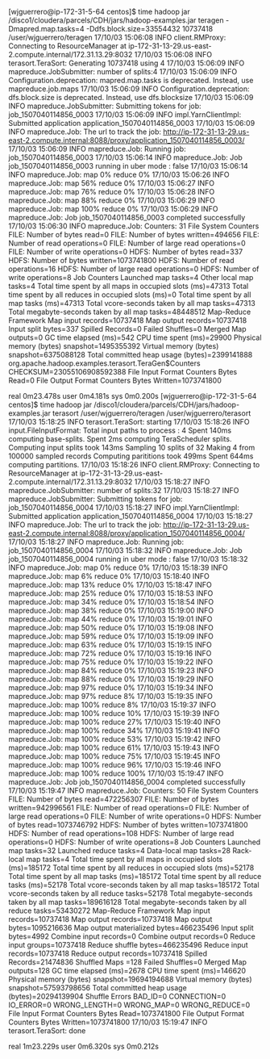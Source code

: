 [wjguerrero@ip-172-31-5-64 centos]$ time hadoop jar /disco1/cloudera/parcels/CDH/jars/hadoop-examples.jar teragen -Dmapred.map.tasks=4 -Ddfs.block.size=33554432 10737418 /user/wjguerrero/teragen
17/10/03 15:06:08 INFO client.RMProxy: Connecting to ResourceManager at ip-172-31-13-29.us-east-2.compute.internal/172.31.13.29:8032
17/10/03 15:06:08 INFO terasort.TeraSort: Generating 10737418 using 4
17/10/03 15:06:09 INFO mapreduce.JobSubmitter: number of splits:4
17/10/03 15:06:09 INFO Configuration.deprecation: mapred.map.tasks is deprecated. Instead, use mapreduce.job.maps
17/10/03 15:06:09 INFO Configuration.deprecation: dfs.block.size is deprecated. Instead, use dfs.blocksize
17/10/03 15:06:09 INFO mapreduce.JobSubmitter: Submitting tokens for job: job_1507040114856_0003
17/10/03 15:06:09 INFO impl.YarnClientImpl: Submitted application application_1507040114856_0003
17/10/03 15:06:09 INFO mapreduce.Job: The url to track the job: http://ip-172-31-13-29.us-east-2.compute.internal:8088/proxy/application_1507040114856_0003/
17/10/03 15:06:09 INFO mapreduce.Job: Running job: job_1507040114856_0003
17/10/03 15:06:14 INFO mapreduce.Job: Job job_1507040114856_0003 running in uber mode : false
17/10/03 15:06:14 INFO mapreduce.Job:  map 0% reduce 0%
17/10/03 15:06:26 INFO mapreduce.Job:  map 56% reduce 0%
17/10/03 15:06:27 INFO mapreduce.Job:  map 76% reduce 0%
17/10/03 15:06:28 INFO mapreduce.Job:  map 88% reduce 0%
17/10/03 15:06:29 INFO mapreduce.Job:  map 100% reduce 0%
17/10/03 15:06:29 INFO mapreduce.Job: Job job_1507040114856_0003 completed successfully
17/10/03 15:06:30 INFO mapreduce.Job: Counters: 31
        File System Counters
                FILE: Number of bytes read=0
                FILE: Number of bytes written=494656
                FILE: Number of read operations=0
                FILE: Number of large read operations=0
                FILE: Number of write operations=0
                HDFS: Number of bytes read=337
                HDFS: Number of bytes written=1073741800
                HDFS: Number of read operations=16
                HDFS: Number of large read operations=0
                HDFS: Number of write operations=8
        Job Counters
                Launched map tasks=4
                Other local map tasks=4
                Total time spent by all maps in occupied slots (ms)=47313
                Total time spent by all reduces in occupied slots (ms)=0
                Total time spent by all map tasks (ms)=47313
                Total vcore-seconds taken by all map tasks=47313
                Total megabyte-seconds taken by all map tasks=48448512
        Map-Reduce Framework
                Map input records=10737418
                Map output records=10737418
                Input split bytes=337
                Spilled Records=0
                Failed Shuffles=0
                Merged Map outputs=0
                GC time elapsed (ms)=542
                CPU time spent (ms)=29900
                Physical memory (bytes) snapshot=1495355392
                Virtual memory (bytes) snapshot=6375088128
                Total committed heap usage (bytes)=2399141888
        org.apache.hadoop.examples.terasort.TeraGen$Counters
                CHECKSUM=23055106908592388
        File Input Format Counters
                Bytes Read=0
        File Output Format Counters
                Bytes Written=1073741800

real    0m23.478s
user    0m4.181s
sys     0m0.200s
[wjguerrero@ip-172-31-5-64 centos]$ time hadoop jar /disco1/cloudera/parcels/CDH/jars/hadoop-examples.jar terasort  /user/wjguerrero/teragen /user/wjguerrero/terasort
17/10/03 15:18:25 INFO terasort.TeraSort: starting
17/10/03 15:18:26 INFO input.FileInputFormat: Total input paths to process : 4
Spent 140ms computing base-splits.
Spent 2ms computing TeraScheduler splits.
Computing input splits took 143ms
Sampling 10 splits of 32
Making 4 from 100000 sampled records
Computing parititions took 499ms
Spent 644ms computing partitions.
17/10/03 15:18:26 INFO client.RMProxy: Connecting to ResourceManager at ip-172-31-13-29.us-east-2.compute.internal/172.31.13.29:8032
17/10/03 15:18:27 INFO mapreduce.JobSubmitter: number of splits:32
17/10/03 15:18:27 INFO mapreduce.JobSubmitter: Submitting tokens for job: job_1507040114856_0004
17/10/03 15:18:27 INFO impl.YarnClientImpl: Submitted application application_1507040114856_0004
17/10/03 15:18:27 INFO mapreduce.Job: The url to track the job: http://ip-172-31-13-29.us-east-2.compute.internal:8088/proxy/application_1507040114856_0004/
17/10/03 15:18:27 INFO mapreduce.Job: Running job: job_1507040114856_0004
17/10/03 15:18:32 INFO mapreduce.Job: Job job_1507040114856_0004 running in uber mode : false
17/10/03 15:18:32 INFO mapreduce.Job:  map 0% reduce 0%
17/10/03 15:18:39 INFO mapreduce.Job:  map 6% reduce 0%
17/10/03 15:18:40 INFO mapreduce.Job:  map 13% reduce 0%
17/10/03 15:18:47 INFO mapreduce.Job:  map 25% reduce 0%
17/10/03 15:18:53 INFO mapreduce.Job:  map 34% reduce 0%
17/10/03 15:18:54 INFO mapreduce.Job:  map 38% reduce 0%
17/10/03 15:19:00 INFO mapreduce.Job:  map 44% reduce 0%
17/10/03 15:19:01 INFO mapreduce.Job:  map 50% reduce 0%
17/10/03 15:19:08 INFO mapreduce.Job:  map 59% reduce 0%
17/10/03 15:19:09 INFO mapreduce.Job:  map 63% reduce 0%
17/10/03 15:19:15 INFO mapreduce.Job:  map 72% reduce 0%
17/10/03 15:19:16 INFO mapreduce.Job:  map 75% reduce 0%
17/10/03 15:19:22 INFO mapreduce.Job:  map 84% reduce 0%
17/10/03 15:19:23 INFO mapreduce.Job:  map 88% reduce 0%
17/10/03 15:19:29 INFO mapreduce.Job:  map 97% reduce 0%
17/10/03 15:19:34 INFO mapreduce.Job:  map 97% reduce 8%
17/10/03 15:19:35 INFO mapreduce.Job:  map 100% reduce 8%
17/10/03 15:19:37 INFO mapreduce.Job:  map 100% reduce 10%
17/10/03 15:19:39 INFO mapreduce.Job:  map 100% reduce 27%
17/10/03 15:19:40 INFO mapreduce.Job:  map 100% reduce 34%
17/10/03 15:19:41 INFO mapreduce.Job:  map 100% reduce 53%
17/10/03 15:19:42 INFO mapreduce.Job:  map 100% reduce 61%
17/10/03 15:19:43 INFO mapreduce.Job:  map 100% reduce 75%
17/10/03 15:19:45 INFO mapreduce.Job:  map 100% reduce 96%
17/10/03 15:19:46 INFO mapreduce.Job:  map 100% reduce 100%
17/10/03 15:19:47 INFO mapreduce.Job: Job job_1507040114856_0004 completed successfully
17/10/03 15:19:47 INFO mapreduce.Job: Counters: 50
        File System Counters
                FILE: Number of bytes read=472256307
                FILE: Number of bytes written=942996561
                FILE: Number of read operations=0
                FILE: Number of large read operations=0
                FILE: Number of write operations=0
                HDFS: Number of bytes read=1073746792
                HDFS: Number of bytes written=1073741800
                HDFS: Number of read operations=108
                HDFS: Number of large read operations=0
                HDFS: Number of write operations=8
        Job Counters
                Launched map tasks=32
                Launched reduce tasks=4
                Data-local map tasks=28
                Rack-local map tasks=4
                Total time spent by all maps in occupied slots (ms)=185172
                Total time spent by all reduces in occupied slots (ms)=52178
                Total time spent by all map tasks (ms)=185172
                Total time spent by all reduce tasks (ms)=52178
                Total vcore-seconds taken by all map tasks=185172
                Total vcore-seconds taken by all reduce tasks=52178
                Total megabyte-seconds taken by all map tasks=189616128
                Total megabyte-seconds taken by all reduce tasks=53430272
        Map-Reduce Framework
                Map input records=10737418
                Map output records=10737418
                Map output bytes=1095216636
                Map output materialized bytes=466235496
                Input split bytes=4992
                Combine input records=0
                Combine output records=0
                Reduce input groups=10737418
                Reduce shuffle bytes=466235496
                Reduce input records=10737418
                Reduce output records=10737418
                Spilled Records=21474836
                Shuffled Maps =128
                Failed Shuffles=0
                Merged Map outputs=128
                GC time elapsed (ms)=2678
                CPU time spent (ms)=146620
                Physical memory (bytes) snapshot=19694194688
                Virtual memory (bytes) snapshot=57593798656
                Total committed heap usage (bytes)=20294139904
        Shuffle Errors
                BAD_ID=0
                CONNECTION=0
                IO_ERROR=0
                WRONG_LENGTH=0
                WRONG_MAP=0
                WRONG_REDUCE=0
        File Input Format Counters
                Bytes Read=1073741800
        File Output Format Counters
                Bytes Written=1073741800
17/10/03 15:19:47 INFO terasort.TeraSort: done

real    1m23.229s
user    0m6.320s
sys     0m0.212s
